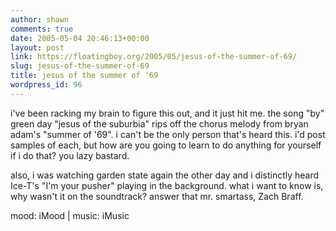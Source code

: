 ```yaml
---
author: shawn
comments: true
date: 2005-05-04 20:46:13+00:00
layout: post
link: https://floatingboy.org/2005/05/jesus-of-the-summer-of-69/
slug: jesus-of-the-summer-of-69
title: jesus of the summer of '69
wordpress_id: 96
---
```


i've been racking my brain to figure this out, and it just hit
me. the song "by" green day "jesus of the suburbia" rips off the
chorus melody from bryan adam's "summer of '69". i can't be the
only person that's heard this. i'd post samples of each, but how
are you going to learn to do anything for yourself if i do that? you
lazy bastard.

also, i was watching garden state again the other day and i distinctly heard Ice-T's "I'm your pusher"
playing in the background. what i want to know is, why wasn't it
on the soundtrack? answer that mr. smartass, Zach Braff.

mood: iMood | music: iMusic
